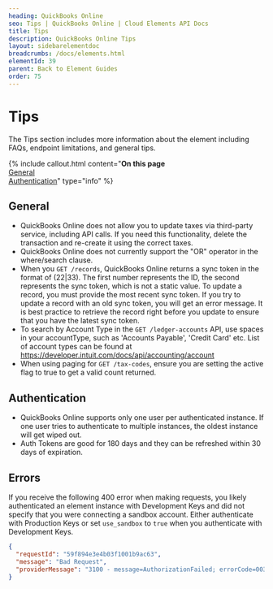 ```yaml
---
heading: QuickBooks Online
seo: Tips | QuickBooks Online | Cloud Elements API Docs
title: Tips
description: QuickBooks Online Tips
layout: sidebarelementdoc
breadcrumbs: /docs/elements.html
elementId: 39
parent: Back to Element Guides
order: 75
---
```


# Tips

The Tips section includes more information about the element including FAQs, endpoint limitations, and general tips.

{% include callout.html content="<strong>On this page</strong><br/><a href=#general>General</a><br/><a href=#authentication>Authentication</a>" type="info" %}


## General

* QuickBooks Online does not allow you to update taxes via third-party service, including API calls. If you need this functionality, delete the transaction and re-create it using the correct taxes.
* QuickBooks Online does not currently support the "OR" operator in the where/search clause.
* When you `GET /records`, QuickBooks Online returns a sync token in the format of (22|33). The first number represents the ID, the second represents the sync token, which is not a static value. To update a record, you must provide the most recent sync token. If you try to update a record with an old sync token, you will get an error message. It is best practice to retrieve the record right before you update to ensure that you have the latest sync token.
* To search by Account Type in the `GET /ledger-accounts` API, use spaces in your accountType, such as 'Accounts Payable', 'Credit Card' etc. List of account types can be found at https://developer.intuit.com/docs/api/accounting/account
* When using paging for `GET /tax-codes`, ensure you are setting the active flag to true to get a valid count returned.

## Authentication

* QuickBooks Online supports only one user per authenticated instance. If one user tries to authenticate to multiple instances, the oldest instance will get wiped out.
* Auth Tokens are good for 180 days and they can be refreshed within 30 days of expiration.

## Errors

If you receive the following 400 error when making requests, you likely authenticated an element instance with Development Keys and did not specify that you were connecting a sandbox account. Either authenticate with Production Keys or set `use_sandbox` to `true` when you authenticate with  Development Keys.

```json
{
  "requestId": "59f894e3e4b03f1001b9ac63",
  "message": "Bad Request",
  "providerMessage": "3100 - message=AuthorizationFailed; errorCode=003100; statusCode=403 - null"
}
```
